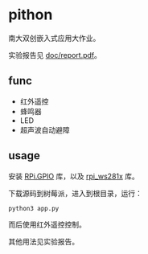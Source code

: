 # pithon

南大双创嵌入式应用大作业。

实验报告见 [doc/report.pdf](doc/report.pdf)。

## func

- 红外遥控
- 蜂鸣器
- LED
- 超声波自动避障

## usage

安装 [RPi.GPIO](https://github.com/yfang1644/RPi.GPIO.git) 库，以及 [rpi_ws281x](https://github.com/yfang1644/rpi_ws281x) 库。

下载源码到树莓派，进入到根目录，运行：

```python
python3 app.py
```

而后使用红外遥控控制。

其他用法见实验报告。
